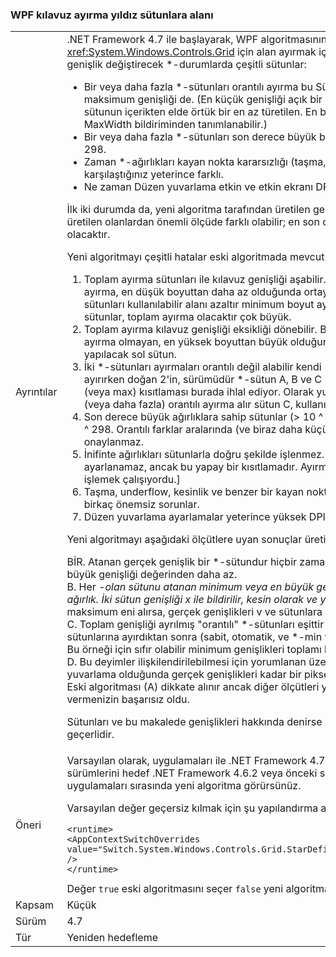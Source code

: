 ### <a name="wpf-grid-allocation-of-space-to-star-columns"></a>WPF kılavuz ayırma yıldız sütunlara alanı

|   |   |
|---|---|
|Ayrıntılar|.NET Framework 4.7 ile başlayarak, WPF algoritmasının yerine geçer, <xref:System.Windows.Controls.Grid> için alan ayırmak için kullanır *-sütun. Bu atanan gerçek genişlik değiştirecek *-durumlarda çeşitli sütunlar:<ul><li>Bir veya daha fazla *-sütunları orantılı ayırma bu Sütu için geçersiz kılmaları minimum veya maksimum genişliği de. (En küçük genişliği açık bir değeri MinWidth bildirimini veya sütunun içerikten elde örtük bir en az türetilen. En büyük genişliği yalnızca açıkça MaxWidth bildiriminden tanımlanabilir.)</li><li>Bir veya daha fazla *-sütunları son derece büyük bir bildirme *-ağırlık, 10'dan büyük ^ 298.</li><li>Zaman *-ağırlıkları kayan nokta kararsızlığı (taşma, underflow, duyarlık kaybına) karşılaştığınız yeterince farklı.</li><li>Ne zaman Düzen yuvarlama etkin ve etkin ekranı DPI yeterince yüksekse.</li></ul>İlk iki durumda da, yeni algoritma tarafından üretilen genişlikler eski algoritma tarafından üretilen olanlardan önemli ölçüde farklı olabilir; en son durumda fark en çok bir veya iki piksel olacaktır.<p/>Yeni algoritmayı çeşitli hatalar eski algoritmada mevcut düzeltmesi:<ol><li>Toplam ayırma sütunları ile kılavuz genişliği aşabilir. Bu alan bir sütuna, orantılı paylaşımı ayırma, en düşük boyuttan daha az olduğunda ortaya çıkabilir. Algoritma için diğer sütunları kullanılabilir alanı azaltır minimum boyut ayırır. Varsa hiçbir *-ayırmak için kalan sütunlar, toplam ayırma olacaktır çok büyük.</li><li>Toplam ayırma kılavuz genişliği eksikliği dönebilir. Bu çift # 1, bir sütuna, orantılı paylaşımı ayırma olmayan, en yüksek boyuttan büyük olduğunda ortaya çıkan bir sorundur *-kayma yapılacak sol sütun.</li><li>İki *-sütunları ayırmaları orantılı değil alabilir kendi *-ağırlıkları. Bu bir milder #1 / # için ayırırken doğan 2'in, sürümüdür *-sütun A, B ve C (bu sırayla) B'nin orantılı paylaşımı min (veya max) kısıtlaması burada ihlal ediyor. Olarak yukarıdaki bu A kıyasla kimin daha az (veya daha fazla) orantılı ayırma alır sütun C, kullanılabilir alanı değiştirir,</li><li>Son derece büyük ağırlıklara sahip sütunlar (&gt; 10 ^ 298) ağırlık 10 sahipmiş gibi davranılır ^ 298. Orantılı farklar aralarında (ve biraz daha küçük ağırlıklara sahip sütunlar arasında) onaylanmaz.</li><li>İnifinte ağırlıkları sütunlarla doğru şekilde işlenmez. [Gerçekte sonsuza kadar bir ağırlık ayarlanamaz, ancak bu yapay bir kısıtlamadır. Ayırma kod, ancak hatalı bir işi yapmanın işlemek çalışıyordu.]</li><li>Taşma, underflow, kesinlik ve benzer bir kayan nokta sorunları kaybı önleme sırasında birkaç önemsiz sorunlar.</li><li>Düzen yuvarlama ayarlamalar yeterince yüksek DPI yanlış.</li></ol>Yeni algoritmayı aşağıdaki ölçütlere uyan sonuçlar üretir:<p/>BİR. Atanan gerçek genişlik bir *-sütundur hiçbir zaman minimum genişlik daha veya en büyük genişliği değerinden daha az.<br/>B. Her <em>-olan sütunu atanan minimum veya en büyük genişliği orantılı genişlik atanan kendi <em>-ağırlık. İki sütun genişliği x ile bildirilir, kesin olarak</em> ve y</em> sırasıyla ve hiçbir sütun minimum veya maksimum eni alırsa, gerçek genişlikleri v ve sütunlara atanan w aynı oranda: v / w == x / y.<br/>C. Toplam genişliği ayrılmış &quot;orantılı&quot; *-sütunları eşittir kullanılabilir alanı kısıtlanmış sütunlarına ayırdıktan sonra (sabit, otomatik, ve *-min veya max genişliklerini ayrılmış sütun). Bu örneği için sıfır olabilir minimum genişlikleri toplamı kılavuz availbable genişliği aşarsa.<br/>D. Bu deyimler ilişkilendirilebilmesi için yorumlanan üzeresiniz &quot;ideal&quot; düzeni. Düzen yuvarlama olduğunda gerçek genişlikleri kadar bir piksel ideal genişlikleri farklı olabilir.<br/>Eski algoritması (A) dikkate alınır ancak diğer ölçütleri yukarıda özetlenen durumlarda vermenizin başarısız oldu.<p/>Sütunları ve bu makalede genişlikleri hakkında denirse her şeyi de satır ve yükseklik için geçerlidir.|
|Öneri|Varsayılan olarak, uygulamaları ile .NET Framework 4.7 başlangıç .NET Framework'ün hedef sürümlerini hedef .NET Framework 4.6.2 veya önceki sürümleri eski algoritması görürsünüz uygulamaları sırasında yeni algoritma görürsünüz.<p/>Varsayılan değer geçersiz kılmak için şu yapılandırma ayarı kullanın:<pre><code class="lang-xml">&lt;runtime&gt;&#13;&#10;&lt;AppContextSwitchOverrides value=&quot;Switch.System.Windows.Controls.Grid.StarDefinitionsCanExceedAvailableSpace=true&quot; /&gt;&#13;&#10;&lt;/runtime&gt;&#13;&#10;</code></pre>Değer <code>true</code> eski algoritmasını seçer <code>false</code> yeni algoritmasını seçer.|
|Kapsam|Küçük|
|Sürüm|4.7|
|Tür|Yeniden hedefleme|

